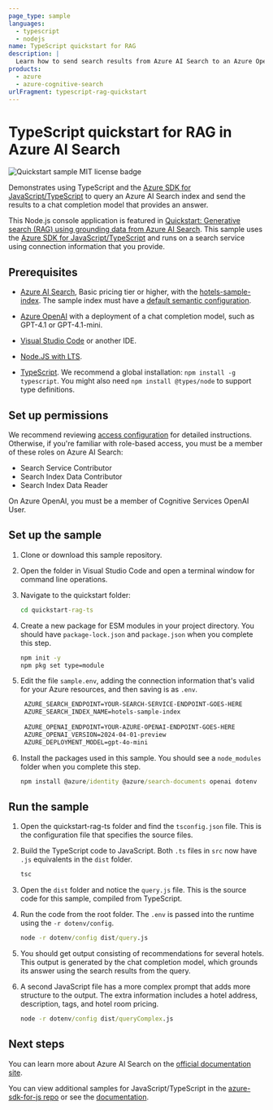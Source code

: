 ```yaml
---
page_type: sample
languages:
  - typescript
  - nodejs
name: TypeScript quickstart for RAG
description: |
  Learn how to send search results from Azure AI Search to an Azure OpenAI chat completion model using the Azure SDK for Javascript/Typescript.
products:
  - azure
  - azure-cognitive-search
urlFragment: typescript-rag-quickstart
---
```


# TypeScript quickstart for RAG in Azure AI Search

![Quickstart sample MIT license badge](https://img.shields.io/badge/license-MIT-green.svg)

Demonstrates using TypeScript and the [Azure SDK for JavaScript/TypeScript](https://learn.microsoft.com/javascript/api/overview/azure/search-documents-readme?view=azure-node-latest) to query an Azure AI Search index and send the results to a chat completion model that provides an answer.

This Node.js console application is featured in [Quickstart: Generative search (RAG) using grounding data from Azure AI Search](https://learn.microsoft.com/azure/search/search-get-started-rag&pivots=typescript). This sample uses the [Azure SDK for JavaScript/TypeScript](https://www.npmjs.com/package/@azure/search-documents) and runs on a search service using connection information that you provide.

## Prerequisites

+ [Azure AI Search](https://learn.microsoft.com/azure/search/search-create-service-portal), Basic pricing tier or higher, with the [hotels-sample-index](https://learn.microsoft.com/azure/search/search-get-started-portal). The sample index must have a [default semantic configuration](https://learn.microsoft.com/azure/search/search-get-started-rag&pivots=javascript#create-an-index).

+ [Azure OpenAI](https://learn.microsoft.com/azure/ai-services/openai/how-to/create-resource) with a deployment of a chat completion model, such as GPT-4.1 or GPT-4.1-mini.

+ [Visual Studio Code](https://code.visualstudio.com) or another IDE.

+ [Node.JS with LTS](https://nodejs.org/en/download/).

+ [TypeScript](https://www.typescriptlang.org/download/). We recommend a global installation: `npm install -g typescript`. You might also need `npm install @types/node` to support type definitions.

## Set up permissions

We recommend reviewing [access configuration](https://learn.microsoft.com/azure/search/search-get-started-rag#configure-access) for detailed instructions. Otherwise, if you're familiar with role-based access, you must be a member of these roles on Azure AI Search:

+ Search Service Contributor
+ Search Index Data Contributor
+ Search Index Data Reader

On Azure OpenAI, you must be a member of Cognitive Services OpenAI User.

## Set up the sample

1. Clone or download this sample repository.

1. Open the folder in Visual Studio Code and open a terminal window for command line operations.

1. Navigate to the quickstart folder:

   ```cmd
   cd quickstart-rag-ts
   ```

1. Create a new package for ESM modules in your project directory. You should have `package-lock.json` and `package.json` when you complete this step.

    ```cmd
    npm init -y
    npm pkg set type=module
    ```

1. Edit the file `sample.env`, adding the connection information that's valid for your Azure resources, and then saving is as `.env`.

   ```cmd
    AZURE_SEARCH_ENDPOINT=YOUR-SEARCH-SERVICE-ENDPOINT-GOES-HERE
    AZURE_SEARCH_INDEX_NAME=hotels-sample-index
    
    AZURE_OPENAI_ENDPOINT=YOUR-AZURE-OPENAI-ENDPOINT-GOES-HERE
    AZURE_OPENAI_VERSION=2024-04-01-preview
    AZURE_DEPLOYMENT_MODEL=gpt-4o-mini
   ```

1. Install the packages used in this sample. You should see a `node_modules` folder when you complete this step.

    ```cmd
    npm install @azure/identity @azure/search-documents openai dotenv
    ```

## Run the sample

1. Open the quickstart-rag-ts folder and find the `tsconfig.json` file. This is the configuration file that specifies the source files.

1. Build the TypeScript code to JavaScript. Both `.ts` files in `src` now have `.js` equivalents in the `dist` folder.

   ```cmd
   tsc
   ```

1. Open the `dist` folder and notice the `query.js` file. This is the source code for this sample, compiled from TypeScript.

1. Run the code from the root folder. The `.env` is passed into the runtime using the `-r dotenv/config`.

   ```cmd
   node -r dotenv/config dist/query.js
   ```

1. You should get output consisting of recommendations for several hotels. This output is generated by the chat completion model, which grounds its answer using the search results from the query.

1. A second JavaScript file has a more complex prompt that adds more structure to the output. The extra information includes a hotel address, description, tags, and hotel room pricing.

   ```cmd
   node -r dotenv/config dist/queryComplex.js
   ```

## Next steps

You can learn more about Azure AI Search on the [official documentation site](https://learn.microsoft.com/azure/search/).

You can view additional samples for JavaScript/TypeScript in the [azure-sdk-for-js repo](https://github.com/Azure/azure-sdk-for-js/tree/master/sdk/search/search-documents/samples) or see the [documentation](https://learn.microsoft.com/javascript/api/overview/azure/search-documents-readme?view=azure-node-latest).

